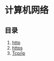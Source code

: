 # 计算机网络

## 目录

1. [http](./http/README.md)
2. [https](./https/READMD.md)
3. [Tcp/ip](./Tcp_Ip/READMD.md)
